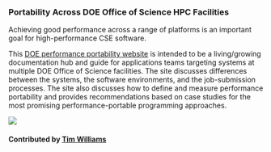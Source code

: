 ### Portability Across DOE Office of Science HPC Facilities

Achieving good performance across a range of platforms is an important goal for high-performance CSE software.  

This [DOE performance portability website](http://performanceportability.org) is intended to be a living/growing documentation hub and guide for applications teams targeting systems at multiple DOE Office of Science facilities. The site discusses differences between the systems, the software environments, and the job-submission processes. The site also discusses how to define and measure performance portability and provides recommendations based on case studies for the most promising performance-portable programming approaches. 

<img src='https://github.com/betterscientificsoftware/images/raw/master/PerformancePortabilityLogoDOEFacilities.png' class='logo' />

#### Contributed by [Tim Williams](https://github.com/zippylab)

<!---
Publish: yes
Categories: performance
Topics: High-performance computing (HPC), Performance at leadership computing facilities, Performance portability
Tags: site
Level: 2
Prerequisites: default
Aggregate: none
--->
